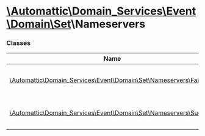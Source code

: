 # [\Automattic](../namespaces/automattic.md)[\Domain_Services](../namespaces/automattic-domain-services.md)[\Event](../namespaces/automattic-domain-services-event.md)[\Domain](../namespaces/automattic-domain-services-event-domain.md)[\Set](../namespaces/automattic-domain-services-event-domain-set.md)\Nameservers

### Classes

| Name | Summary |
|------|---------|
| [\Automattic\Domain_Services\Event\Domain\Set\Nameservers\Fail](../classes/Automattic-Domain-Services-Event-Domain-Set-Nameservers-Fail.md) | Set name servers failure event |
| [\Automattic\Domain_Services\Event\Domain\Set\Nameservers\Success](../classes/Automattic-Domain-Services-Event-Domain-Set-Nameservers-Success.md) | Set name servers success event |
